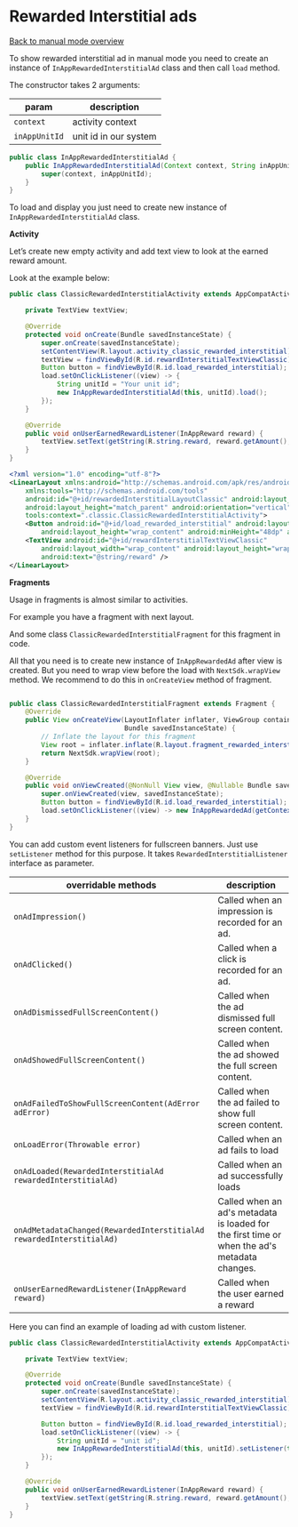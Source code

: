 # Rewarded Interstitial ads

[Back to manual mode overview](https://github.com/nextmillenniummedia/next-sdk-android-example/blob/main/docs/manual/Manual.md)

To show rewarded interstitial ad in manual mode you need to create an instance
of `InAppRewardedInterstitialAd` class and then call `load` method.

The constructor takes 2 arguments:

| param | description |
| --- | --- |
| `context` | activity context |
| `inAppUnitId` | unit id in our system |

```java
public class InAppRewardedInterstitialAd {
    public InAppRewardedInterstitialAd(Context context, String inAppUnitId) {
        super(context, inAppUnitId);
    }
}

```

To load and display you just need to create new instance of `InAppRewardedInterstitialAd` class.

**Activity**

Let’s create new empty activity and add text view to look at the earned reward amount.

Look at the example below:

```java
public class ClassicRewardedInterstitialActivity extends AppCompatActivity implements RewardedInterstitialListener {

    private TextView textView;

    @Override
    protected void onCreate(Bundle savedInstanceState) {
        super.onCreate(savedInstanceState);
        setContentView(R.layout.activity_classic_rewarded_interstitial);
        textView = findViewById(R.id.rewardInterstitialTextViewClassic);
        Button button = findViewById(R.id.load_rewarded_interstitial);
        load.setOnClickListener((view) -> {
            String unitId = "Your unit id";
            new InAppRewardedInterstitialAd(this, unitId).load();
        });
    }

    @Override
    public void onUserEarnedRewardListener(InAppReward reward) {
        textView.setText(getString(R.string.reward, reward.getAmount(), reward.getRewardType()));
    }
}

```

```xml
<?xml version="1.0" encoding="utf-8"?>
<LinearLayout xmlns:android="http://schemas.android.com/apk/res/android"
    xmlns:tools="http://schemas.android.com/tools"
    android:id="@+id/rewardedInterstitialLayoutClassic" android:layout_width="match_parent"
    android:layout_height="match_parent" android:orientation="vertical"
    tools:context=".classic.ClassicRewardedInterstitialActivity">
    <Button android:id="@+id/load_rewarded_interstitial" android:layout_width="match_parent"
        android:layout_height="wrap_content" android:minHeight="48dp" android:text="@string/load" />
    <TextView android:id="@+id/rewardInterstitialTextViewClassic"
        android:layout_width="wrap_content" android:layout_height="wrap_content"
        android:text="@string/reward" />
</LinearLayout>
```

**Fragments**

Usage in fragments is almost similar to activities.

For example you have a fragment with next layout.

And some class `ClassicRewardedInterstitialFragment` for this fragment in code.

All that you need is to create new instance of `InAppRewardedAd` after view is created. But you need
to wrap view before the load with `NextSdk.wrapView` method. We recommend to do this
in `onCreateView` method of fragment.

```java

public class ClassicRewardedInterstitialFragment extends Fragment {
    @Override
    public View onCreateView(LayoutInflater inflater, ViewGroup container,
                             Bundle savedInstanceState) {
        // Inflate the layout for this fragment
        View root = inflater.inflate(R.layout.fragment_rewarded_interstitial, container, false);
        return NextSdk.wrapView(root);
    }

    @Override
    public void onViewCreated(@NonNull View view, @Nullable Bundle savedInstanceState) {
        super.onViewCreated(view, savedInstanceState);
        Button button = findViewById(R.id.load_rewarded_interstitial);
        load.setOnClickListener((view) -> new InAppRewardedAd(getContext(), "Unit id").load());
    }
}
```

You can add custom event listeners for fullscreen banners. Just use `setListener` method for this
purpose. It takes `RewardedInterstitialListener` interface as parameter.

| overridable methods | description |
| --- | --- |
| `onAdImpression()` | Called when an impression is recorded for an ad. |
| `onAdClicked()` | Called when a click is recorded for an ad. |
| `onAdDismissedFullScreenContent()` | Called when the ad dismissed full screen content. |
| `onAdShowedFullScreenContent()` | Called when the ad showed the full screen content. |
| `onAdFailedToShowFullScreenContent(AdError adError)` | Called when the ad failed to show full screen content. |
| `onLoadError(Throwable error)` | Called when an ad fails to load |
| `onAdLoaded(RewardedInterstitialAd rewardedInterstitialAd)` | Called when an ad successfully loads |
| `onAdMetadataChanged(RewardedInterstitialAd rewardedInterstitialAd)` | Called when an ad's metadata is loaded for the first time or when the ad's metadata changes. |
| `onUserEarnedRewardListener(InAppReward reward)` | Called when the user earned a reward |

Here you can find an example of loading ad with custom listener.

```java
public class ClassicRewardedInterstitialActivity extends AppCompatActivity implements RewardedInterstitialListener {

    private TextView textView;

    @Override
    protected void onCreate(Bundle savedInstanceState) {
        super.onCreate(savedInstanceState);
        setContentView(R.layout.activity_classic_rewarded_interstitial);
        textView = findViewById(R.id.rewardInterstitialTextViewClassic);

        Button button = findViewById(R.id.load_rewarded_interstitial);
        load.setOnClickListener((view) -> {
            String unitId = "unit id";
            new InAppRewardedInterstitialAd(this, unitId).setListener(this).load();
        });
    }

    @Override
    public void onUserEarnedRewardListener(InAppReward reward) {
        textView.setText(getString(R.string.reward, reward.getAmount(), reward.getRewardType()));
    }
}
```